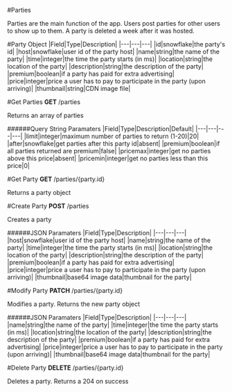 #Parties

Parties are the main function of the app. Users post parties for other users to show up to them. A party is deleted a week after it was hosted.

#Party Object
|Field|Type|Description|
|---|---|---|
|id|snowflake|the party's id|
|host|snowflake|user id of the party host|
|name|string|the name of the party|
|time|integer|the time the party starts (in ms)|
|location|string|the location of the party|
|description|string|the description of the party|
|premium|boolean|if a party has paid for extra advertising|
|price|integer|price a user has to pay to participate in the party (upon arriving)|
|thumbnail|string|CDN image file|

#Get Parties
**GET** /parties

Returns an array of parties


######Query String Paramaters
|Field|Type|Description|Default|
|---|---|---|---|
|limit|integer|maximum number of parties to return (1-20)|20|
|after|snowflake|get parties after this party id|absent|
|premium|boolean|if all parties returned are premium|false|
|pricemax|integer|get no parties above this price|absent|
|pricemin|integer|get no parties less than this price|0|

#Get Party
**GET** /parties/{party.id}

Returns a party object

#Create Party
**POST** /parties

Creates a party


######JSON Paramaters
|Field|Type|Description|
|---|---|---|
|host|snowflake|user id of the party host|
|name|string|the name of the party|
|time|integer|the time the party starts (in ms)|
|location|string|the location of the party|
|description|string|the description of the party|
|premium|boolean|if a party has paid for extra advertising|
|price|integer|price a user has to pay to participate in the party (upon arriving)|
|thumbnail|base64 image data|thumbnail for the party|

#Modify Party
**PATCH** /parties/{party.id}

Modifies a party. Returns the new party object

######JSON Paramaters
|Field|Type|Description|
|---|---|---|
|name|string|the name of the party|
|time|integer|the time the party starts (in ms)|
|location|string|the location of the party|
|description|string|the description of the party|
|premium|boolean|if a party has paid for extra advertising|
|price|integer|price a user has to pay to participate in the party (upon arriving)|
|thumbnail|base64 image data|thumbnail for the party|

#Delete Party
**DELETE** /parties/{party.id}

Deletes a party. Returns a 204 on success

